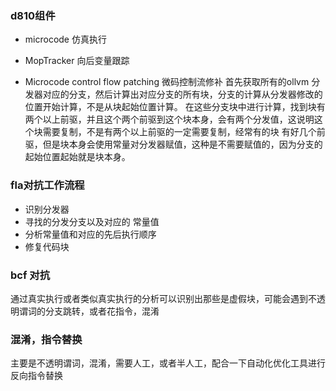 
### d810组件

+ microcode 仿真执行

+ MopTracker 向后变量跟踪

+ Microcode control flow patching  微码控制流修补
首先获取所有的ollvm 分发器对应的分支，然后计算出对应分支的所有块，分支的计算从分发器修改的位置开始计算，不是从块起始位置计算。
在这些分支块中进行计算，找到块有两个以上前驱，并且这个两个前驱到这个块本身，会有两个分发值，这说明这个块需要复制，不是有两个以上前驱的一定需要复制，经常有的块
有好几个前驱，但是块本身会使用常量对分发器赋值，这种是不需要赋值的，因为分支的起始位置起始就是块本身。

### fla对抗工作流程

+ 识别分发器
+ 寻找的分发分支以及对应的 常量值
+ 分析常量值和对应的先后执行顺序
+ 修复代码块


### bcf 对抗

通过真实执行或者类似真实执行的分析可以识别出那些是虚假块，可能会遇到不透明谓词的分支跳转，或者花指令，混淆

### 混淆，指令替换
主要是不透明谓词，混淆，需要人工，或者半人工，配合一下自动化优化工具进行反向指令替换